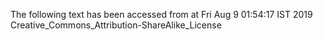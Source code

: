 The following text has been accessed from at Fri Aug 9 01:54:17 IST 2019
Creative_Commons_Attribution-ShareAlike_License
